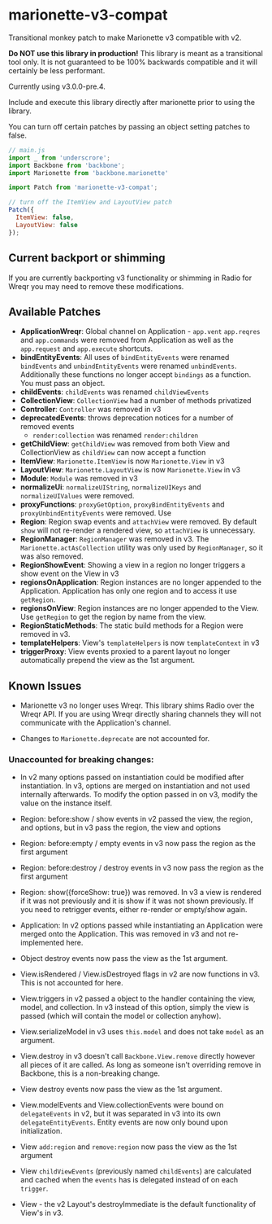 # marionette-v3-compat
Transitional monkey patch to make Marionette v3 compatible with v2.

**Do NOT use this library in production!** This library is meant as a transitional tool only.
It is not guaranteed to be 100% backwards compatible and it will certainly be less performant.

Currently using v3.0.0-pre.4.

Include and execute this library directly after marionette prior to using the library.

You can turn off certain patches by passing an object setting patches to false.

```js
// main.js
import _ from 'underscrore';
import Backbone from 'backbone';
import Marionette from 'backbone.marionette'

import Patch from 'marionette-v3-compat';

// turn off the ItemView and LayoutView patch
Patch({
  ItemView: false,
  LayoutView: false
});
```

## Current backport or shimming

If you are currently backporting v3 functionality or shimming in Radio for Wreqr you may need to remove these modifications.

## Available Patches

- **ApplicationWreqr**: Global channel on Application - `app.vent` `app.reqres` and `app.commands` were removed from Application as well as the `app.request` and `app.execute` shortcuts.
- **bindEntityEvents**: All uses of `bindEntityEvents` were renamed `bindEvents` and `unbindEntityEvents` were renamed `unbindEvents`. Additionally these functions no longer accept `bindings` as a function. You must pass an object.
- **childEvents**: `childEvents` was renamed `childViewEvents`
- **CollectionView**: `CollectionView` had a number of methods privatized
- **Controller**: `Controller` was removed in v3
- **deprecatedEvents**: throws deprecation notices for a number of removed events
  - `render:collection` was renamed `render:children`
- **getChildView**: `getChildView` was removed from both View and CollectionView as `childView` can now accept a function
- **ItemView**: `Marionette.ItemView` is now `Marionette.View` in v3
- **LayoutView**: `Marionette.LayoutView` is now `Marionette.View` in v3
- **Module**: `Module` was removed in v3
- **normalizeUi**: `normalizeUIString`, `normalizeUIKeys` and `normalizeUIValues` were removed.
- **proxyFunctions**: `proxyGetOption`, `proxyBindEntityEvents` and `proxyUnbindEntityEvents` were removed. Use
- **Region**: Region swap events and `attachView` were removed. By default `show` will not re-render a rendered view, so `attachView` is unnecessary.
- **RegionManager**: `RegionManager` was removed in v3. The `Marionette.actAsCollection` utility was only used by `RegionManager`, so it was also removed.
- **RegionShowEvent**: Showing a view in a region no longer triggers a show event on the View in v3
- **regionsOnApplication**: Region instances are no longer appended to the Application.  Application has only one region and to access it use `getRegion`.
- **regionsOnView**: Region instances are no longer appended to the View.  Use `getRegion` to get the region by name from the view.
- **RegionStaticMethods**: The static build methods for a Region were removed in v3.
- **templateHelpers**: View's `templateHelpers` is now `templateContext` in v3
- **triggerProxy**: View events proxied to a parent layout no longer automatically prepend the view as the 1st argument.

## Known Issues
- Marionette v3 no longer uses Wreqr.  This library shims Radio over the Wreqr API.  If you are using Wreqr directly sharing channels they will not communicate with the Application's channel.

- Changes to `Marionette.deprecate` are not accounted for.


### Unaccounted for breaking changes:

- In v2 many options passed on instantiation could be modified after instantiation. In v3, options are merged on instantiation and not used internally afterwards. To modify the option passed in on v3, modify the value on the instance itself.

- Region: before:show / show events in v2 passed the view, the region, and options, but in v3 pass the region, the view and options
- Region: before:empty / empty events in v3 now pass the region as the first argument
- Region: before:destroy / destroy events in v3 now pass the region as the first argument
- Region: show({forceShow: true}) was removed. In v3 a view is rendered if it was not previously and it is show if it was not shown previously. If you need to retrigger events, either re-render or empty/show again.

- Application: In v2 options passed while instantiating an Application were merged onto the Application. This was removed in v3 and not re-implemented here.

- Object destroy events now pass the view as the 1st argument.

- View.isRendered / View.isDestroyed flags in v2 are now functions in v3. This is not accounted for here.
- View.triggers in v2 passed a object to the handler containing the view, model, and collection.  In v3 instead of this option, simply the view is passed (which will contain the model or collection anyhow).
- View.serializeModel in v3 uses `this.model` and does not take `model` as an argument.
- View.destroy in v3 doesn't call `Backbone.View.remove` directly however all pieces of it are called.  As long as someone isn't overriding remove in Backbone, this is a non-breaking change.
- View destroy events now pass the view as the 1st argument.
- View.modelEvents and View.collectionEvents were bound on `delegateEvents` in v2, but it was separated in v3 into its own `delegateEntityEvents`.  Entity events are now only bound upon initialization.
- View `add:region` and `remove:region` now pass the view as the 1st argument
- View `childViewEvents` (previously named `childEvents`) are calculated and cached when the `events` has is delegated instead of on each `trigger`.
- View - the v2 Layout's destroyImmediate is the default functionality of View's in v3.
